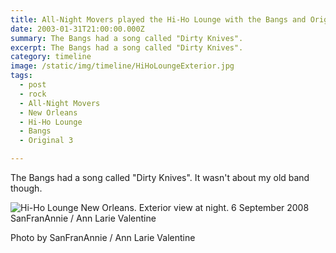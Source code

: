 ```yaml
---
title: All-Night Movers played the Hi-Ho Lounge with the Bangs and Original 3.
date: 2003-01-31T21:00:00.000Z
summary: The Bangs had a song called "Dirty Knives".
excerpt: The Bangs had a song called "Dirty Knives".
category: timeline
image: /static/img/timeline/HiHoLoungeExterior.jpg
tags:
  - post
  - rock
  - All-Night Movers
  - New Orleans
  - Hi-Ho Lounge
  - Bangs
  - Original 3

---
```


The Bangs had a song called "Dirty Knives". It wasn't about my old band though.

![Hi-Ho Lounge New Orleans. Exterior view at night. 6 September 2008 SanFranAnnie / Ann Larie Valentine](/static/img/timeline/HiHoLoungeExterior.jpg "Hi-Ho Lounge New Orleans. Exterior view at night. 6 September 2008 SanFranAnnie / Ann Larie Valentine")
<figcaption>Photo by SanFranAnnie / Ann Larie Valentine</figcaption>
